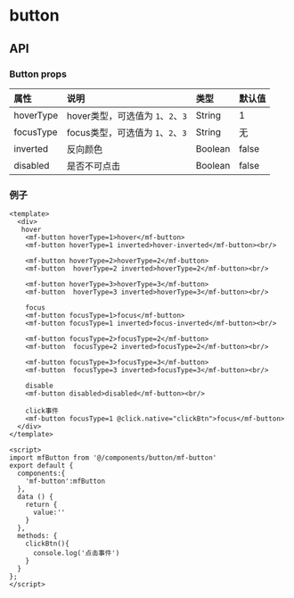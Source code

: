 # button

## API

### Button props

| 属性         | 说明                                                         | 类型             | 默认值 |
| :----------- | :----------------------------------------------------------- | :--------------- | :----- |
| hoverType| hover类型，可选值为 `1`、`2`、`3` | String           | 1   |
| focusType| focus类型，可选值为 `1`、`2`、`3` | String           |无  |
| inverted| 反向颜色                                         | Boolean          | false  |
| disabled| 是否不可点击                                 | Boolean          | false  |




### 例子

````vue
<template>
  <div>
   hover
    <mf-button hoverType=1>hover</mf-button>
    <mf-button hoverType=1 inverted>hover-inverted</mf-button><br/>

    <mf-button hoverType=2>hoverType=2</mf-button>
    <mf-button  hoverType=2 inverted>hoverType=2</mf-button><br/>

    <mf-button hoverType=3>hoverType=3</mf-button>
    <mf-button  hoverType=3 inverted>hoverType=3</mf-button><br/>

    focus
    <mf-button focusType=1>focus</mf-button>
    <mf-button focusType=1 inverted>focus-inverted</mf-button><br/>

    <mf-button focusType=2>focusType=2</mf-button>
    <mf-button  focusType=2 inverted>focusType=2</mf-button><br/>

    <mf-button focusType=3>focusType=3</mf-button>
    <mf-button  focusType=3 inverted>focusType=3</mf-button><br/>
    
    disable
    <mf-button disabled>disabled</mf-button><br/>

    click事件
    <mf-button focusType=1 @click.native="clickBtn">focus</mf-button>
  </div>
</template>

<script>
import mfButton from '@/components/button/mf-button'
export default {
  components:{
    'mf-button':mfButton
  },
  data () {
    return {
      value:''
    }
  },
  methods: {
    clickBtn(){
      console.log('点击事件')
    }
  }
};
</script>


````

